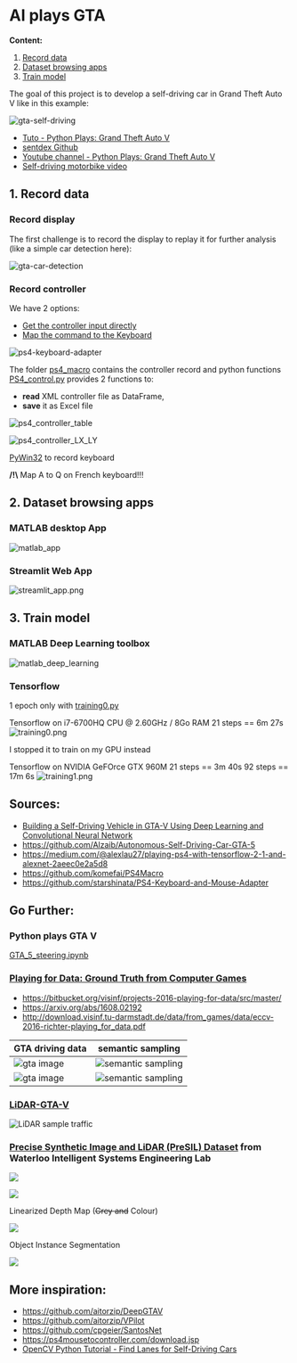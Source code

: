 # AI plays GTA

**Content:**
1. [Record data](#data)
2. [Dataset browsing apps](#apps)
3. [Train model](#train)


The goal of this project is to develop a self-driving car in Grand Theft Auto V like in this example:

![gta-self-driving](img/gta-self-driving.gif)

* [Tuto - Python Plays: Grand Theft Auto V](https://pythonprogramming.net/more-interesting-self-driving-python-plays-gta-v/)
* [sentdex Github](https://github.com/sentdex/pygta5/)
* [Youtube channel - Python Plays: Grand Theft Auto V](https://www.youtube.com/playlist?list=PLQVvvaa0QuDeETZEOy4VdocT7TOjfSA8a)
* [Self-driving motorbike video](https://youtu.be/nWJZ4w0HKz8?t=810)

## 1. <a name="data"></a>Record data

### Record display

The first challenge is to record the display to replay it for further analysis (like a simple car detection here):

![gta-car-detection](img/gta-videoPlayer-full-view.gif)



### Record controller

We have 2 options:
* [Get the controller input directly](https://github.com/komefai/PS4Macro)
* [Map the command to the Keyboard](https://github.com/starshinata/PS4-Keyboard-and-Mouse-Adapter)


![ps4-keyboard-adapter](img/ps4-keyboard-adapter.png)

The folder [ps4_macro](ps4_macro) contains the controller record and python functions
[PS4_control.py](ps4_macro/PS4_control.py) provides 2 functions to: 
* **read** XML controller file as DataFrame, 
* **save** it as Excel file

![ps4_controller_table](img/ps4_controller_table.png)

![ps4_controller_LX_LY](img/ps4_controller_LX_LY.png)

[PyWin32](https://pypi.org/project/pywin32/) to record keyboard

**/!\\** Map A to Q on French keyboard!!!


## 2. <a name="apps"></a>Dataset browsing apps

### MATLAB desktop App
![matlab_app](matlab/training_data_images/image_2.png)

### Streamlit Web App
![streamlit_app.png](img/streamlit_app.png)


## 3. <a name="train"></a>Train model 

### MATLAB Deep Learning toolbox

![matlab_deep_learning](matlab/training_data_images/image_3.png)

### Tensorflow

1 epoch only with [training0.py](2_train_model/training0.py)

Tensorflow on i7-6700HQ CPU @ 2.60GHz / 8Go RAM
21 steps == 6m 27s
![training0.png](img/training0.png)

I stopped it to train on my GPU instead

Tensorflow on NVIDIA GeFOrce GTX 960M
21 steps == 3m 40s
92 steps == 17m 6s
![training1.png](img/training1.png)

## Sources: 
* [Building a Self-Driving Vehicle in GTA-V Using Deep Learning and Convolutional Neural Network](https://medium.com/@alzaibnasiruddin/building-a-self-driving-vehicle-in-gta-v-using-deep-learning-and-convolutional-neural-network-696b38b4c81e)
* https://github.com/Alzaib/Autonomous-Self-Driving-Car-GTA-5
* https://medium.com/@alexlau27/playing-ps4-with-tensorflow-2-1-and-alexnet-2aeec0e2a5d8
* https://github.com/komefai/PS4Macro
* https://github.com/starshinata/PS4-Keyboard-and-Mouse-Adapter

## Go Further:

### Python plays GTA V

[GTA_5_steering.ipynb](Autonomous-Self-Driving-Car-GTA-5/GTA_5_steering.ipynb)

### [Playing for Data: Ground Truth from Computer Games](https://download.visinf.tu-darmstadt.de/data/from_games/index.html)
* https://bitbucket.org/visinf/projects-2016-playing-for-data/src/master/
* https://arxiv.org/abs/1608.02192
* http://download.visinf.tu-darmstadt.de/data/from_games/data/eccv-2016-richter-playing_for_data.pdf

| GTA driving data                  | semantic sampling                         | 
| ----------------------------------|:-----------------------------------------:|
| ![gta image](img/17086_image.png) | ![semantic sampling](img/17086_label.png) |
| ![gta image](img/16116_image.png) | ![semantic sampling](img/16116_label.png) |

### [LiDAR-GTA-V](https://github.com/UsmanJafri/LiDAR-GTA-V)
![LiDAR sample traffic](https://github.com/slevin48/LiDAR-GTA-V/raw/master/samples/LiDAR%20Sample%20-%20Traffic.png)

### [Precise Synthetic Image and LiDAR (PreSIL) Dataset](https://uwaterloo.ca/waterloo-intelligent-systems-engineering-lab/projects/precise-synthetic-image-and-lidar-presil-dataset-autonomous) from Waterloo Intelligent Systems Engineering Lab

![](https://uwaterloo.ca/waterloo-intelligent-systems-engineering-lab/sites/ca.waterloo-intelligent-systems-engineering-lab/files/resize/uploads/images/000342-500x281.png)

![](https://uwaterloo.ca/waterloo-intelligent-systems-engineering-lab/sites/ca.waterloo-intelligent-systems-engineering-lab/files/resize/uploads/images/342-pc-500x285.png)

Linearized Depth Map (~~Grey and~~ Colour)

![](https://uwaterloo.ca/waterloo-intelligent-systems-engineering-lab/sites/ca.waterloo-intelligent-systems-engineering-lab/files/resize/uploads/images/342-depth-color-500x281.png)

Object Instance Segmentation

![](https://uwaterloo.ca/waterloo-intelligent-systems-engineering-lab/sites/ca.waterloo-intelligent-systems-engineering-lab/files/resize/uploads/images/342-segimg-500x281.png)

## More inspiration:

* https://github.com/aitorzip/DeepGTAV
* https://github.com/aitorzip/VPilot
* https://github.com/cpgeier/SantosNet
* https://ps4mousetocontroller.com/download.jsp
* [OpenCV Python Tutorial - Find Lanes for Self-Driving Cars](https://www.youtube.com/watch?v=eLTLtUVuuy4&ab_channel=ProgrammingKnowledge)
